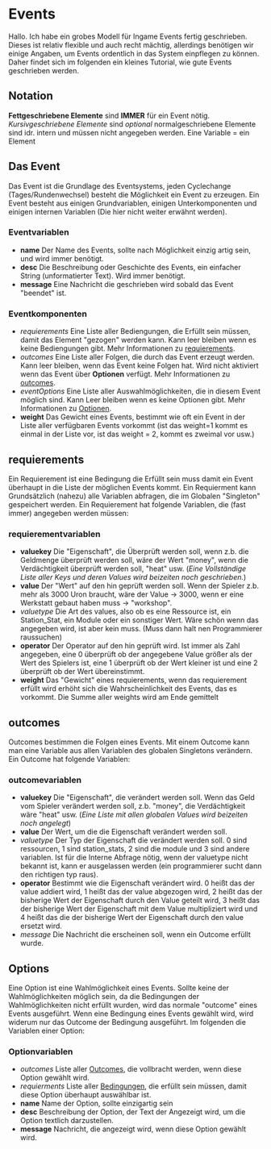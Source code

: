 # Events
Hallo. Ich habe ein grobes Modell für Ingame Events fertig geschrieben. Dieses ist relativ flexible und auch recht mächtig, allerdings benötigen wir einige Angaben, um Events ordentlich in das System einpflegen zu können. Daher findet sich im folgenden ein kleines Tutorial, wie gute Events geschrieben werden.

## Notation
**Fettgeschriebene Elemente** sind **IMMER** für ein Event nötig.
*Kursivgeschriebene Elemente* sind *optional*
normalgeschriebene Elemente sind idr. intern und müssen nicht angegeben werden.
Eine Variable = ein Element

## Das Event
Das Event ist die Grundlage des Eventsystems, jeden Cyclechange (Tages/Rundenwechsel) besteht die Möglichkeit ein Event zu erzeugen.
Ein Event besteht aus einigen Grundvariablen, einigen Unterkomponenten und einigen internen Variablen (Die hier nicht weiter erwähnt werden).
### Eventvariablen
- **name** Der Name des Events, sollte nach Möglichkeit einzig artig sein, und wird immer benötigt.
- **desc** Die Beschreibung oder Geschichte des Events, ein einfacher String (unformatierter Text). Wird immer benötigt.
- **message** Eine Nachricht die geschrieben wird sobald das Event "beendet" ist.
### Eventkomponenten
- *requierements* Eine Liste aller Bediengungen, die Erfüllt sein müssen, damit das Element "gezogen" werden kann. Kann leer bleiben wenn es keine Bediengungen gibt. Mehr Informationen zu [requierements](#requierements).
- *outcomes* Eine Liste aller Folgen, die durch das Event erzeugt werden. Kann leer bleiben, wenn das Event keine Folgen hat. Wird nicht aktiviert wenn das Event über **Optionen** verfügt. Mehr Informationen zu [outcomes](outcomes).
- *eventOptions* Eine Liste aller Auswahlmöglichkeiten, die in diesem Event möglich sind. Kann Leer bleiben wenn es keine Optionen gibt. Mehr Informationen zu [Optionen](#Options).
- **weight** Das Gewicht eines Events, bestimmt wie oft ein Event in der Liste aller verfügbaren Events vorkommt (ist das weight=1 kommt es einmal in der Liste vor, ist das weight = 2, kommt es zweimal vor usw.)

## requierements
Ein Requierement ist eine Bedingung die Erfüllt sein muss damit ein Event überhaupt in die Liste der möglichen Events kommt. Ein Requierment kann Grundsätzlich (nahezu) alle Variablen abfragen, die im Globalen "Singleton" gespeichert werden. Ein Requierement hat folgende Variablen, die (fast immer) angegeben werden müssen:
### requierementvariablen
- **valuekey** Die "Eigenschaft", die Überprüft werden soll, wenn z.b. die Geldmenge überprüft werden soll, wäre der Wert "money", wenn die Verdächtigkeit überprüft werden soll, "heat" usw. (*Eine Vollständige Liste aller Keys und deren Values wird beizeiten noch geschrieben.*)
- **value** Der "Wert" auf den hin geprüft werden soll. Wenn der Spieler z.b. mehr als 3000 Uron braucht, wäre der Value -> 3000, wenn er eine Werkstatt gebaut haben muss -> "workshop".
- *valuetype* Die Art des values, also ob es eine Ressource ist, ein Station_Stat, ein Module oder ein sonstiger Wert. Wäre schön wenn das angegeben wird, ist aber kein muss. (Muss dann halt nen Programmierer raussuchen)
- **operator** Der Operator auf den hin geprüft wird. Ist immer als Zahl angegeben, eine 0 überprüft ob der angegebene Value größer als der Wert des Spielers ist, eine 1 überprüft ob der Wert kleiner ist und eine 2 überprüft ob der Wert übereinstimmt.
- **weight** Das "Gewicht" eines requierements, wenn das requierement erfüllt wird erhöht sich die Wahrscheinlichkeit des Events, das es vorkommt. Die Summe aller weights wird am Ende gemittelt


## outcomes
Outcomes bestimmen die Folgen eines Events. Mit einem Outcome kann man eine Variable aus allen Variablen des globalen Singletons verändern. Ein Outcome hat folgende Variablen:
### outcomevariablen
- **valuekey** Die "Eigenschaft", die verändert werden soll. Wenn das Geld vom Spieler verändert werden soll, z.b. "money", die Verdächtigkeit wäre "heat" usw. (*Eine Liste mit allen globalen Values wird beizeiten noch angelegt*)
- **value** Der Wert, um die die Eigenschaft verändert werden soll.
- *valuetype* Der Typ der Eigenschaft die verändert werden soll. 0 sind ressourcen, 1 sind station_stats, 2 sind die module und 3 sind andere variablen. Ist für die Interne Abfrage nötig, wenn der valuetype nicht bekannt ist, kann er ausgelassen werden (ein programmierer sucht dann den richtigen typ raus).
- **operator** Bestimmt wie die Eigenschaft verändert wird. 0 heißt das der value addiert wird, 1 heißt das der value abgezogen wird, 2 heißt das der bisherige Wert der Eigenschaft durch den Value geteilt wird, 3 heißt das der bisherige Wert der Eigenschaft mit dem Value multipliziert wird und 4 heißt das die der bisherige Wert der Eigenschaft durch den value ersetzt wird.
- *message* Die Nachricht die erscheinen soll, wenn ein Outcome erfüllt wurde.

## Options
Eine Option ist eine Wahlmöglichkeit eines Events. Sollte keine der Wahlmöglichkeiten möglich sein, da die Bedingungen der Wahlmöglichkeiten nicht erfüllt wurden, wird das normale "outcome" eines Events ausgeführt. Wenn eine Bedingung eines Events gewählt wird, wird widerum nur das Outcome der Bedingung ausgeführt. Im folgenden die Variablen einer Option:
### Optionvariablen
- *outcomes* Liste aller [Outcomes](#outcomes), die vollbracht werden, wenn diese Option gewählt wird.
- *requierments* Liste aller [Bedingungen](#requierments), die erfüllt sein müssen, damit diese Option überhaupt auswählbar ist.
- **name** Name der Option, sollte einzigartig sein
- **desc** Beschreibung der Option, der Text der Angezeigt wird, um die Option textlich darzustellen.
- **message** Nachricht, die angezeigt wird, wenn diese Option gewählt wird.
